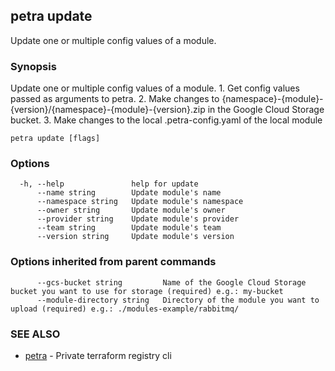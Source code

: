 ## petra update

Update one or multiple config values of a module.

### Synopsis

Update one or multiple config values of a module.
			1. Get config values passed as arguments to petra.
			2. Make changes to {namespace}-{module}-{version}/{namespace}-{module}-{version}.zip in the Google Cloud Storage bucket.
			3. Make changes to the local .petra-config.yaml of the local module
	

```
petra update [flags]
```

### Options

```
  -h, --help               help for update
      --name string        Update module's name
      --namespace string   Update module's namespace
      --owner string       Update module's owner
      --provider string    Update module's provider
      --team string        Update module's team
      --version string     Update module's version
```

### Options inherited from parent commands

```
      --gcs-bucket string         Name of the Google Cloud Storage bucket you want to use for storage (required) e.g.: my-bucket
      --module-directory string   Directory of the module you want to upload (required) e.g.: ./modules-example/rabbitmq/
```

### SEE ALSO

* [petra](petra.md)	 - Private terraform registry cli

